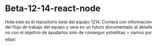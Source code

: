 # Beta-12-14-react-node
Hola este es el repositorio beta del equipo 1214. Contará con información del flujo de trabajo del equipo y será en un futuro documentado al detalle no con el objetivo de ayudarlos sino de conseguir estrellitas ⭐️ vamos por ellas! 
